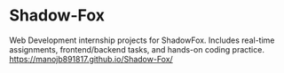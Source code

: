 # Shadow-Fox
Web Development internship projects for ShadowFox. Includes real-time assignments, frontend/backend tasks, and hands-on coding practice.
https://manojb891817.github.io/Shadow-Fox/
